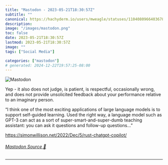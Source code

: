 ```yaml
---
title: "Mastodon - 2023-05-21T18:30:57Z"
subtitle: ""
canonical: https://hachyderm.io/users/mweagle/statuses/110408096640367862
description:
image: "/images/mastodon.png"
toc: false
date: 2023-05-21T18:30:57Z
lastmod: 2023-05-21T18:30:57Z
image: ""
tags: ["Social Media"]

categories: ["mastodon"]
# generated: 2024-12-22T19:57:25-08:00
---
```

![Mastodon](/images/mastodon.png)

<p>Yep - it also does not judge, is patient, is respectful, occasionally wrong, and does not provide unsolicited feedback about your performance relative to an imaginary person. </p><p>“I think one of the most exciting applications of large language models is to support self-guided learning. Used the right way, a language model such as GPT-3 can act as a sort of super-smart-and-super-dumb teaching assistant: you can ask it questions and follow-up questions...”</p><p><a href="https://simonwillison.net/2022/Dec/5/rust-chatgpt-copilot/" target="_blank" rel="nofollow noopener noreferrer" translate="no"><span class="invisible">https://</span><span class="ellipsis">simonwillison.net/2022/Dec/5/r</span><span class="invisible">ust-chatgpt-copilot/</span></a></p>


###### [Mastodon Source 🐘](https://hachyderm.io/@mweagle/110408096640367862)

___
